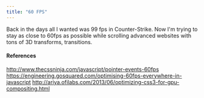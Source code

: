 ```yaml
---
title: "60 FPS"
---
```


Back in the days all I wanted was 99 fps in Counter-Strike. Now I'm trying to stay as close to 60fps as possible while scrolling advanced websites with tons of 3D transforms, transitions.

#### References

http://www.thecssninja.com/javascript/pointer-events-60fps
https://engineering.gosquared.com/optimising-60fps-everywhere-in-javascript
http://ariya.ofilabs.com/2013/06/optimizing-css3-for-gpu-compositing.html
